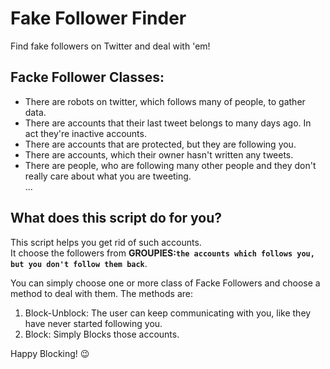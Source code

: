 # Fake Follower Finder
Find fake followers on Twitter and deal with 'em!

## Facke Follower Classes:
- There are robots on twitter, which follows many of people, to gather data.
- There are accounts that their last tweet belongs to many days ago. In act they're inactive accounts.
- There are accounts that are protected, but they are following you.
- There are accounts, which their owner hasn't written any tweets.
- There are people, who are following many other people and they don't really care about what you are tweeting.<br/>
...
## What does this script do for you?
This script helps you get rid of such accounts.<br/>
It choose the followers from <b>GROUPIES:`the accounts which follows you, but you don't follow them back`</b>.

You can simply choose one or more class of Facke Followers and choose a method to deal with them.
The methods are:
1. Block-Unblock: The user can keep communicating with you, like they have never started following you.
2. Block: Simply Blocks those accounts.

Happy Blocking! 😉

